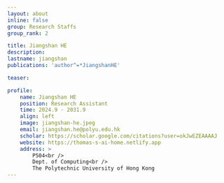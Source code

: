 ```yaml
---
layout: about
inline: false
group: Research Staffs
group_rank: 2

title: Jiangshan HE
description: 
lastname: jiangshan
publications: 'author^=*JiangshanHE'

teaser: 

profile:
    name: Jiangshan HE
    position: Research Assistant
    time: 2024.9 - 2031.9
    align: left
    image: jiangshan-he.jpeg
    email: jiangshan.he@polyu.edu.hk
    scholar: https://scholar.google.com/citations?user=okJwEZEAAAAJ
    website: https://thomas-s-ai-home.netlify.app
    address: >
        P504<br />
        Dept. of Computing<br />
        The Polytechnic University of Hong Kong
---
```

